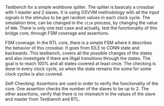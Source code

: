 Testbench for a simple wishbone spliter. The spliter is basicaly a crossbar with 1 master and 2 slaves. It is using OSVVM methodology with all the  input signals in the stimulus to be get random values in each clock cycle. The simulation time, can be changed in the `stim` process, by changing the value of `NOW`. There is only one test case and actually, test the functionality of this bridge core, through FSM coverage and assertions.

FSM coverage: In the RTL core, there is a simple FSM where it describes the behavior of this crossbar. It goes from IDLE to CONN state and backwards. This testbench, covers all the possible changes of the states and also investigate if there are illigal transitions through the states. The goal is to reach 100% and all states covered at least once. The checking is done in every clock cycle, so when the state remains the some for some clock cycles is also covered.

Self-Checking: Assertions are used in order to verify the functionality of the core. One assertion checks the number of the slaves to be up to 2. The other assertions, verify that there is no mismatch in the values of the slave and master from Testbench and RTL.
